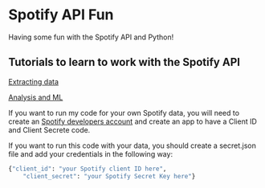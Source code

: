 # Spotify API Fun
Having some fun with the Spotify API and Python!

## Tutorials to learn to work with the Spotify API

[Extracting data](https://machinelearningknowledge.ai/tutorial-how-to-use-spotipy-api-to-scrape-spotify-data/?fbclid=IwAR2GB8xvQDLaAReLSimPWK9o7wJegWZM5HW5Q_aqgoY-BWjeWvkysx6mwi8) 

[Analysis and ML](https://machinelearningknowledge.ai/mini-ml-project-predicting-song-likeness-from-spotify-playlist/?fbclid=IwAR3KjxYO39xSOObezX0Px2cNIrUau0xWqxeBo8lLMqpObOSvqpNOBSUbpd4)

If you want to run my code for your own Spotify data, you will need to create an [Spotify developers account](https://developers.spotify.com) and create an app to have a Client ID and Client Secrete code.

If you want to run this code with your data, you should create a secret.json file and add your credentials in the following way:

```python
{"client_id": "your Spotify client ID here",
    "client_secret": "your Spotify Secret Key here"}
```